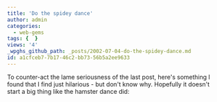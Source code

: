 ```yaml
---
title: 'Do the spidey dance'
author: admin
categories:
  - web-gems
tags: {  }
views: '4'
_wpghs_github_path: _posts/2002-07-04-do-the-spidey-dance.md
id: a1cfceb7-7b17-46c2-bb73-56b5a2ee9633
---
```

<p>To counter-act the lame seriousness of the last post, here's something I found that I find just hilarious - but don't know why. Hopefully it doesn't start a big thing like the hamster dance did:</p>

